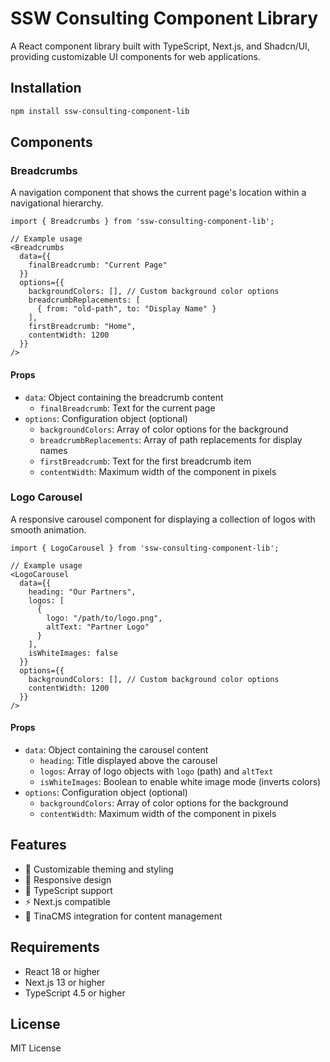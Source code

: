 # SSW Consulting Component Library

A React component library built with TypeScript, Next.js, and Shadcn/UI, providing customizable UI components for web applications.

## Installation

```bash
npm install ssw-consulting-component-lib
```

## Components

### Breadcrumbs

A navigation component that shows the current page's location within a navigational hierarchy.

```tsx
import { Breadcrumbs } from 'ssw-consulting-component-lib';

// Example usage
<Breadcrumbs 
  data={{
    finalBreadcrumb: "Current Page"
  }}
  options={{
    backgroundColors: [], // Custom background color options
    breadcrumbReplacements: [
      { from: "old-path", to: "Display Name" }
    ],
    firstBreadcrumb: "Home",
    contentWidth: 1200
  }}
/>
```

#### Props

- `data`: Object containing the breadcrumb content
  - `finalBreadcrumb`: Text for the current page
- `options`: Configuration object (optional)
  - `backgroundColors`: Array of color options for the background
  - `breadcrumbReplacements`: Array of path replacements for display names
  - `firstBreadcrumb`: Text for the first breadcrumb item
  - `contentWidth`: Maximum width of the component in pixels

### Logo Carousel

A responsive carousel component for displaying a collection of logos with smooth animation.

```tsx
import { LogoCarousel } from 'ssw-consulting-component-lib';

// Example usage
<LogoCarousel 
  data={{
    heading: "Our Partners",
    logos: [
      { 
        logo: "/path/to/logo.png",
        altText: "Partner Logo"
      }
    ],
    isWhiteImages: false
  }}
  options={{
    backgroundColors: [], // Custom background color options
    contentWidth: 1200
  }}
/>
```

#### Props

- `data`: Object containing the carousel content
  - `heading`: Title displayed above the carousel
  - `logos`: Array of logo objects with `logo` (path) and `altText`
  - `isWhiteImages`: Boolean to enable white image mode (inverts colors)
- `options`: Configuration object (optional)
  - `backgroundColors`: Array of color options for the background
  - `contentWidth`: Maximum width of the component in pixels

## Features

- 🎨 Customizable theming and styling
- 📱 Responsive design
- 🔧 TypeScript support
- ⚡ Next.js compatible
- 🎯 TinaCMS integration for content management

## Requirements

- React 18 or higher
- Next.js 13 or higher
- TypeScript 4.5 or higher

## License

MIT License
